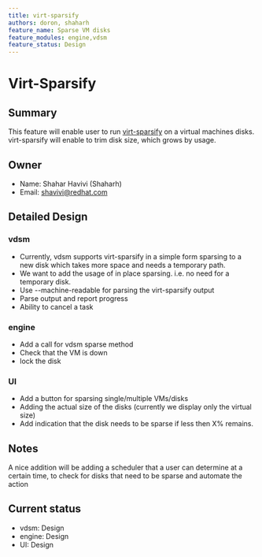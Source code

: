 ```yaml
---
title: virt-sparsify
authors: doron, shaharh
feature_name: Sparse VM disks
feature_modules: engine,vdsm
feature_status: Design
---
```


# Virt-Sparsify

## Summary

This feature will enable user to run [virt-sparsify](http://libguestfs.org/virt-sparsify.1.html) on a virtual machines disks. virt-sparsify will enable to trim disk size, which grows by usage.

## Owner

*   Name: Shahar Havivi (Shaharh)
*   Email: <shavivi@redhat.com>

## Detailed Design

### vdsm

*   Currently, vdsm supports virt-sparsify in a simple form sparsing to a new disk which takes more space and needs a temporary path.
*   We want to add the usage of in place sparsing. i.e. no need for a temporary disk.
*   Use --machine-readable for parsing the virt-sparsify output
*   Parse output and report progress
*   Ability to cancel a task

### engine

*   Add a call for vdsm sparse method
*   Check that the VM is down
*   lock the disk

### UI

*   Add a button for sparsing single/multiple VMs/disks
*   Adding the actual size of the disks (currently we display only the virtual size)
*   Add indication that the disk needs to be sparse if less then X% remains.

## Notes

A nice addition will be adding a scheduler that a user can determine at a certain time, to check for disks that need to be sparse and automate the action

## Current status

*   vdsm: Design
*   engine: Design
*   UI: Design
